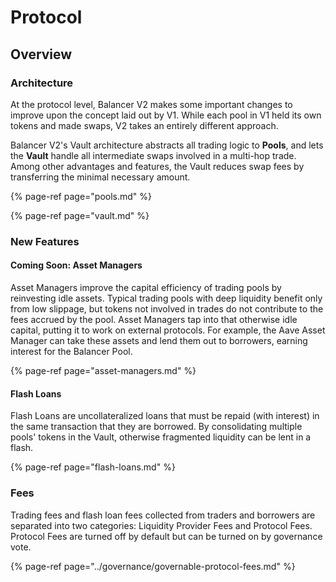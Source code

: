 # Protocol

## Overview

### Architecture

At the protocol level, Balancer V2 makes some important changes to improve upon the concept laid out by V1. While each pool in V1 held its own tokens and made swaps, V2 takes an entirely different approach.

Balancer V2's Vault architecture abstracts all trading logic to **Pools**, and lets the **Vault** handle all intermediate swaps involved in a multi-hop trade. Among other advantages and features, the Vault reduces swap fees by transferring the minimal necessary amount.

{% page-ref page="pools.md" %}

{% page-ref page="vault.md" %}

### New Features

#### Coming Soon: Asset Managers

Asset Managers improve the capital efficiency of trading pools by reinvesting idle assets. Typical trading pools with deep liquidity benefit only from low slippage, but tokens not involved in trades do not contribute to the fees accrued by the pool. Asset Managers tap into that otherwise idle capital, putting it to work on external protocols. For example, the Aave Asset Manager can take these assets and lend them out to borrowers, earning interest for the Balancer Pool.

{% page-ref page="asset-managers.md" %}

#### Flash Loans

Flash Loans are uncollateralized loans that must be repaid \(with interest\) in the same transaction that they are borrowed. By consolidating multiple pools' tokens in the Vault, otherwise fragmented liquidity can be lent in a flash.

{% page-ref page="flash-loans.md" %}

### Fees

Trading fees and flash loan fees collected from traders and borrowers are separated into two categories: Liquidity Provider Fees and Protocol Fees. Protocol Fees are turned off by default but can be turned on by governance vote. 

{% page-ref page="../governance/governable-protocol-fees.md" %}

